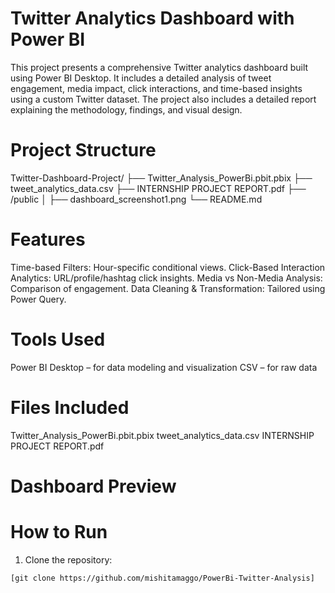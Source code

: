 # Twitter Analytics Dashboard with Power BI

This project presents a comprehensive Twitter analytics dashboard built using Power BI Desktop. It includes a detailed analysis of tweet engagement, media impact, click interactions, and time-based insights using a custom Twitter dataset. The project also includes a detailed report explaining the methodology, findings, and visual design.

# Project Structure

Twitter-Dashboard-Project/
├── Twitter_Analysis_PowerBi.pbit.pbix
├── tweet_analytics_data.csv
├── INTERNSHIP PROJECT REPORT.pdf
├── /public
│ ├── dashboard_screenshot1.png
└── README.md

# Features

Time-based Filters: Hour-specific conditional views.
Click-Based Interaction Analytics: URL/profile/hashtag click insights.
Media vs Non-Media Analysis: Comparison of engagement.
Data Cleaning & Transformation: Tailored using Power Query.

# Tools Used

Power BI Desktop – for data modeling and visualization
CSV – for raw data

# Files Included

Twitter_Analysis_PowerBi.pbit.pbix
tweet_analytics_data.csv
INTERNSHIP PROJECT REPORT.pdf

# Dashboard Preview



# How to Run

1. Clone the repository:

```bash
[git clone https://github.com/mishitamaggo/PowerBi-Twitter-Analysis]
